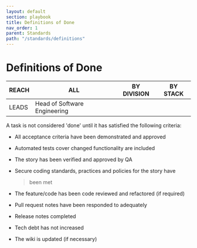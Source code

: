 ```yaml
---
layout: default
section: playbook
title: Definitions of Done
nav_order: 1
parent: Standards
path: "/standards/definitions"
---
```


# Definitions of Done

| REACH | ALL                          | BY DIVISION | BY STACK |
| ----- | ---------------------------- | ----------- | -------- |
| LEADS | Head of Software Engineering |             |          |

A task is not considered 'done' until it has satisfied the following
criteria:

- All acceptance criteria have been demonstrated and approved

- Automated tests cover changed functionality are included

- The story has been verified and approved by QA

- Secure coding standards, practices and policies for the story have

  > been met

- The feature/code has been code reviewed and refactored (if required)

- Pull request notes have been responded to adequately

- Release notes completed

- Tech debt has not increased

- The wiki is updated (if necessary)
